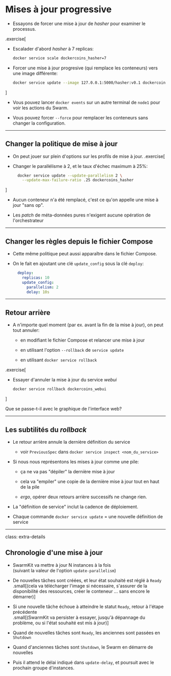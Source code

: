 # Mises à jour progressive

- Essayons de forcer une mise à jour de _hasher_ pour examiner le processus.

.exercise[

- Escalader d'abord _hasher_ à 7 replicas:
  ```bash
  docker service scale dockercoins_hasher=7
  ```

- Forcer une mise à jour progresive (qui remplace les conteneurs) vers une image différente:
  ```bash
  docker service update --image 127.0.0.1:5000/hasher:v0.1 dockercoins_hasher
  ```

]

- Vous pouvez lancer `docker events` sur un autre terminal de `node1` pour voir les actions du Swarm.

- Vous pouvez forcer `--force` pour remplacer les conteneurs sans changer la configuration.

---

## Changer la politique de mise à jour

- On peut jouer sur plein d'options sur les profils de mise à jour.
.exercise[

- Changer le parallélisme à 2, et le taux d'échec maximum à 25%:
  ```bash
    docker service update --update-parallelism 2 \
      --update-max-failure-ratio .25 dockercoins_hasher
  ```

]

- Aucun conteneur n'a été remplacé, c'est ce qu'on appelle une mise à jour "sans op".

- Les _patch_ de méta-données pures n'exigent aucune opération de l'orchestrateur

---

## Changer les règles depuis le fichier Compose

- Cette même politique peut aussi apparaître dans le fichier Compose.

- On le fait en ajoutant une clé `update_config` sous la clé `deploy`:

  ```yaml
    deploy:
      replicas: 10
      update_config:
        parallelism: 2
        delay: 10s
  ```

---

## Retour arrière

- A n'importe quel moment (par ex. avant la fin de la mise à jour), on peut tout annuler:

  - en modifiant le fichier Compose et relancer une mise à jour

  - en utilisant l'option `--rollback` de `service update`

  - en utilisant `docker service rollback`

.exercise[

- Essayer d'annuler la mise à jour du service _webui_
  ```bash
  docker service rollback dockercoins_webui
  ```

]

Que se passe-t-il avec le graphique de l'interface web?

---

## Les subtilités du _rollback_

- Le retour arrière annule la dernière définition du service

  - voir `PreviousSpec` dans `docker service inspect <nom_du_service>`

- Si nous nous représentons les mises à jour comme une pile:

  - ça ne va pas "dépiler" la dernière mise à jour

  - cela va "empiler" une copie de la dernière mise à jour tout en haut de la pile

  - _ergo_, opérer deux retours arrière successifs ne change rien.

- La "définition de service" inclut la cadence de déploiement.

- Chaque commande `docker service update` = une nouvelle définition de service

---

class: extra-details

## Chronologie d'une mise à jour

- SwarmKit va mettre à jour N instances à la fois
  <br/>(suivant la valeur de l'option `update-parallelism`)

- De nouvelles tâches sont créées, et leur état souhaité est réglé à `Ready`
  <br/>.small[(cela va télécharger l'image si nécessaire, s'assurer de la disponibilité des ressources, créer le conteneur ... sans encore le démarrer)]

- Si une nouvelle tâche échoue à atteindre le statut `Ready`, retour à l'étape précédente
  <br/>.small[(SwarmKit va persister à essayer, jusqu'à dépannage du problème, ou si l'état souhaité est mis à jour)]

- Quand de nouvelles tâches sont `Ready`, les anciennes sont passées en `Shutdown`

- Quand d'anciennes tâches sont `Shutdown`, le Swarm en démarre de nouvelles

- Puis il attend le délai indiqué dans `update-delay`, et poursuit avec le prochain groupe d'instances.

